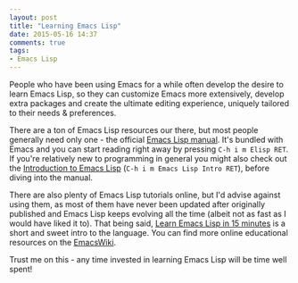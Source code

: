 ```yaml
---
layout: post
title: "Learning Emacs Lisp"
date: 2015-05-16 14:37
comments: true
tags:
- Emacs Lisp
---
```


People who have been using Emacs for a while often develop the desire
to learn Emacs Lisp, so they can customize Emacs more extensively,
develop extra packages and create the ultimate editing experience,
uniquely tailored to their needs & preferences.

There are a ton of Emacs Lisp resources our there, but most people
generally need only one - the official
[Emacs Lisp manual](https://www.gnu.org/software/emacs/manual/elisp.html). It's
bundled with Emacs and you can start reading right away by pressing
`C-h i m Elisp RET`. If you're relatively new to programming in
general you might also check out the
[Introduction to Emacs Lisp](https://www.gnu.org/software/emacs/manual/eintr.html)
(`C-h i m Emacs Lisp Intro RET`), before diving into the manual.

There are also plenty of Emacs Lisp tutorials online, but I'd advise
against using them, as most of them have never been updated after
originally published and Emacs Lisp keeps evolving all the time
(albeit not as fast as I would have liked it to). That being said,
[Learn Emacs Lisp in 15 minutes](http://bzg.fr/learn-emacs-lisp-in-15-minutes.html)
is a short and sweet intro to the language. You can find more online
educational resources on the
[EmacsWiki](http://www.emacswiki.org/emacs/EmacsLisp).

Trust me on this - any time invested in learning Emacs Lisp will be
time well spent!

